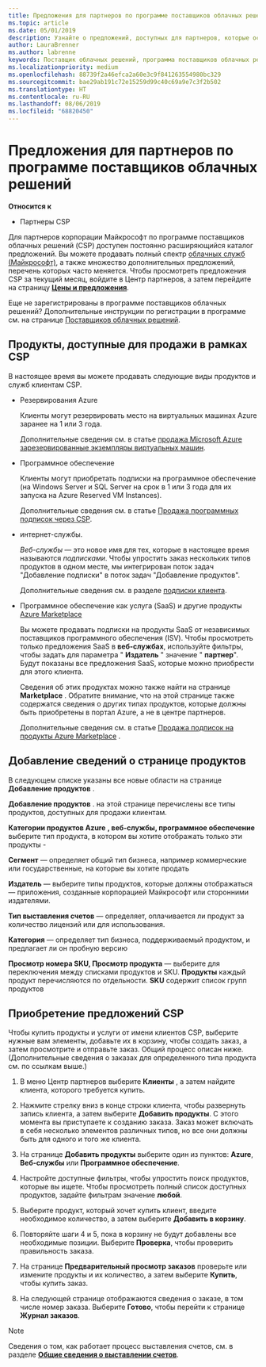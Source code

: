 ```yaml
---
title: Предложения для партнеров по программе поставщиков облачных решений | Центр партнеров
ms.topic: article
ms.date: 05/01/2019
description: Узнайте о предложений, доступных для партнеров, которые осуществляют продажи в рамках программы поставщиков облачных решений.
author: LauraBrenner
ms.author: labrenne
keywords: Поставщик облачных решений, программа поставщиков облачных решений, CSP, добавить продукт, продажа клиентам, предложения для партнеров, предложения CSP, облачные службы, Azure, Office 365, Dynamics, партнер CSP, продажи в рамках CSP, Azure RI, Azure Reserved VM Instances, резервирования Azure, веб-службы, программное обеспечение по подписке, AHUB, SQL Server в Azure, Windows Server в Azure, подписки клиентов
ms.localizationpriority: medium
ms.openlocfilehash: 88739f2a46efca2a60e3c9f841263554980bc329
ms.sourcegitcommit: bae29ab191c72e15259d99c40c69a9e7c3f2b502
ms.translationtype: HT
ms.contentlocale: ru-RU
ms.lasthandoff: 08/06/2019
ms.locfileid: "68820450"
---
```

# <a name="partner-offers-in-the-cloud-solution-provider-program"></a>Предложения для партнеров по программе поставщиков облачных решений 

**Относится к**

-  Партнеры CSP

Для партнеров корпорации Майкрософт по программе поставщиков облачных решений (CSP) доступен постоянно расширяющийся каталог предложений. Вы можете продавать полный спектр [облачных служб (Майкрософт)](https://partner.microsoft.com/cloud-solution-provider/products-and-services), а также множество дополнительных предложений, перечень которых часто меняется. Чтобы просмотреть предложения CSP за текущий месяц, войдите в Центр партнеров, а затем перейдите на страницу [**Цены и предложения**](https://partnercenter.microsoft.com/pcv/sales).  

Еще не зарегистрированы в программе поставщиков облачных решений? Дополнительные инструкции по регистрации в программе см. на странице [Поставщиков облачных решений](https://partner.microsoft.com/cloud-solution-provider). 

## <a name="what-you-can-sell-through-csp"></a>Продукты, доступные для продажи в рамках CSP

В настоящее время вы можете продавать следующие виды продуктов и служб клиентам CSP.

- Резервирования Azure<br> 

    Клиенты могут резервировать место на виртуальных машинах Azure заранее на 1 или 3 года.<br>
    
    Дополнительные сведения см. в статье [продажа Microsoft Azure зарезервированные экземпляры виртуальных машин](azure-reservations.md).

- Программное обеспечение<br>

    Клиенты могут приобретать подписки на программное обеспечение (на Windows Server и SQL Server на срок в 1 или 3 года для их запуска на Azure Reserved VM Instances).<br>
 
    Дополнительные сведения см. в статье [Продажа программных подписок через CSP](csp-software-subscriptions.md).  

- интернет-службы.<br>

    *Веб-службы* — это новое имя для тех, которые в настоящее время называются *подписками*. Чтобы упростить заказ нескольких типов продуктов в одном месте, мы интегрирован поток задач "Добавление подписки" в поток задач "Добавление продуктов".<br>
    
    Дополнительные сведения см. в разделе [подписки клиента](customer-subscriptions.md).

- Программное обеспечение как услуга (SaaS) и другие продукты [Azure Marketplace](https://azuremarketplace.microsoft.com/marketplace)<br>

    Вы можете продавать подписки на продукты SaaS от независимых поставщиков программного обеспечения (ISV). Чтобы просмотреть только предложения SaaS в **веб-службах**, используйте фильтры, чтобы задать для параметра " **Издатель** " значение " **партнер**". Будут показаны все предложения SaaS, которые можно приобрести для этого клиента.<br>
    
    Сведения об этих продуктах можно также найти на странице **Marketplace** . Обратите внимание, что на этой странице также содержатся сведения о других типах продуктов, которые должны быть приобретены в портал Azure, а не в центре партнеров.<br>

    Дополнительные сведения см. в статье [Продажа подписок на продукты Azure Marketplace](sell-marketplace-products.md) .

## <a name="add-products-page-details"></a>Добавление сведений о странице продуктов

В следующем списке указаны все новые области на странице **Добавление продуктов** .

**Добавление продуктов** . на этой странице перечислены все типы продуктов, доступных для продажи клиентам.

**Категории продуктов Azure** **, веб-службы, программное обеспечение** выберите тип продукта, в котором вы хотите отображать только эти продукты - 

**Сегмент** — определяет общий тип бизнеса, например коммерческие или государственные, на которые вы хотите продать

**Издатель** — выберите типы продуктов, которые должны отображаться — приложения, созданные корпорацией Майкрософт или сторонними издателями.

**Тип выставления счетов** — определяет, оплачивается ли продукт за количество лицензий или для использования.

**Категория** — определяет тип бизнеса, поддерживаемый продуктом, и предлагает ли он пробную версию

**Просмотр номера SKU, Просмотр продукта** — выберите для переключения между списками продуктов и SKU. **Продукты** каждый продукт перечисляются по отдельности. **SKU** содержит список групп продуктов

## <a name="buy-csp-offers"></a>Приобретение предложений CSP

Чтобы купить продукты и услуги от имени клиентов CSP, выберите нужные вам элементы, добавьте их в корзину, чтобы создать заказ, а затем просмотрите и отправьте заказ. Общий процесс описан ниже. (Дополнительные сведения о заказах для определенного типа продукта см. по ссылкам выше.)

1. В меню Центр партнеров выберите **Клиенты** , а затем найдите клиента, которого требуется купить. 

2. Нажмите стрелку вниз в конце строки клиента, чтобы развернуть запись клиента, а затем выберите **Добавить продукты**. С этого момента вы приступаете к созданию заказа. Заказ может включать в себя несколько элементов различных типов, но все они должны быть для одного и того же клиента.

3. На странице **Добавить продукты** выберите один из пунктов: **Azure**, **Веб-службы** или **Программное обеспечение**.

4. Настройте доступные фильтры, чтобы упростить поиск продуктов, которые вы ищете. Чтобы просмотреть полный список доступных продуктов, задайте фильтрам значение **любой**. 

5. Выберите продукт, который хочет купить клиент, введите необходимое количество, а затем выберите **Добавить в корзину**.

6. Повторяйте шаги 4 и 5, пока в корзину не будут добавлены все необходимые позиции. Выберите **Проверка**, чтобы проверить правильность заказа.  

7. На странице **Предварительный просмотр заказов** проверьте или измените продукты и их количество, а затем выберите **Купить**, чтобы купить заказ. 

8. На следующей странице отображаются сведения о заказе, в том числе номер заказа. Выберите **Готово**, чтобы перейти к странице **Журнал заказов**. 

> [!NOTE]
> Сведения о том, как работает процесс выставления счетов, см. в разделе [**Общие сведения о выставлении счетов**](https://docs.microsoft.com/partner-center/billing-basics).


